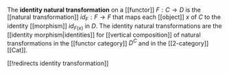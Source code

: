 The __identity natural transformation__ on a [[functor]] $F: C \to D$ is the [[natural transformation]] $id_F: F \to F$ that maps each [[object]] $x$ of $C$ to the identity [[morphism]] $id_{F(x)}$ in $D$.  The identity natural transformations are the [[identity morphism|identities]] for [[vertical composition]] of natural transformations in the [[functor category]] $D^C$ and in the [[2-category]] [[Cat]].


[[!redirects identity transformation]]